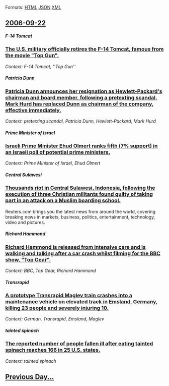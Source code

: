 
Formats: [HTML](2006/09/22/index.html)  [JSON](2006/09/22/index.json)  [XML](2006/09/22/index.xml)  

## [2006-09-22](/news/2006/09/22/index.md)

##### F-14 Tomcat
### [ The U.S. military officially retires the F-14 Tomcat, famous from the movie "Top Gun". ](/news/2006/09/22/the-u-s-military-officially-retires-the-f-14-tomcat-famous-from-the-movie-top-gun.md)
_Context: F-14 Tomcat, ''Top Gun''_

##### Patricia Dunn
### [ Patricia Dunn announces her resignation as Hewlett-Packard's chairman and board member, following a pretexting scandal. Mark Hurd has replaced Dunn as chairman of the company, effective immediately. ](/news/2006/09/22/patricia-dunn-announces-her-resignation-as-hewlett-packard-s-chairman-and-board-member-following-a-pretexting-scandal-mark-hurd-has-repla.md)
_Context: pretexting scandal, Patricia Dunn, Hewlett-Packard, Mark Hurd_

##### Prime Minister of Israel
### [ Israeli Prime Minister Ehud Olmert ranks fifth (7% support) in an Israeli poll of potential prime ministers. ](/news/2006/09/22/israeli-prime-minister-ehud-olmert-ranks-fifth-7-support-in-an-israeli-poll-of-potential-prime-ministers.md)
_Context: Prime Minister of Israel, Ehud Olmert_

##### Central Sulawesi
### [ Thousands riot in Central Sulawesi, Indonesia, following the execution of three Christian militants found guilty of taking part in an attack on a Muslim boarding school. ](/news/2006/09/22/thousands-riot-in-central-sulawesi-indonesia-following-the-execution-of-three-christian-militants-found-guilty-of-taking-part-in-an-attac.md)
Reuters.com brings you the latest news from around the world, covering breaking news in markets, business, politics, entertainment, technology, video and pictures.

##### Richard Hammond
### [ Richard Hammond is released from intensive care and is walking and talking after a car crash whilst filming for the BBC show, "Top Gear". ](/news/2006/09/22/richard-hammond-is-released-from-intensive-care-and-is-walking-and-talking-after-a-car-crash-whilst-filming-for-the-bbc-show-top-gear.md)
_Context: BBC, Top Gear, Richard Hammond_

##### Transrapid
### [ A prototype Transrapid Maglev train crashes into a maintenance vehicle on elevated track in Emsland, Germany, killing 23 people and severely injuring 10. ](/news/2006/09/22/a-prototype-transrapid-maglev-train-crashes-into-a-maintenance-vehicle-on-elevated-track-in-emsland-germany-killing-23-people-and-severel.md)
_Context: German, Transrapid, Emsland, Maglev_

##### tainted spinach
### [ The reported number of people fallen ill after eating tainted spinach reaches 166 in 25 U.S. states. ](/news/2006/09/22/the-reported-number-of-people-fallen-ill-after-eating-tainted-spinach-reaches-166-in-25-u-s-states.md)
_Context: tainted spinach_

## [Previous Day...](/news/2006/09/21/index.md)

